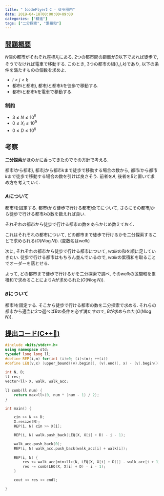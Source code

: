 ```yaml
---
title: "【codeFlyer】C - 徒歩圏内"
date: 2019-04-18T00:00:00+09:00
categories: ["精進"]
tags: ["二分探索", "累積和"]
---
```


## [問題概要](https://atcoder.jp/contests/bitflyer2018-qual/tasks/bitflyer2018_qual_c)

$N$個の都市がそれぞれ座標$X_i$にある. 2つの都市間の距離が$D$以下であれば徒歩で, そうでなければ電車で移動する.
このとき, 3つの都市の組$(i, j, k)$であり, 以下の条件を満たすものの個数を求めよ.

* $i < j < k$
* 都市$i$と都市$j$, 都市$j$と都市$k$を徒歩で移動する.
* 都市$i$と都市$k$を電車で移動する.
  
### 制約

* $3 \leq N \leq 10^5$
* $0 \leq X_i \leq 10^9$
* $0 \leq D \leq 10^9$

## 考察

**二分探索**がほのかに香ってきたのでその方針で考える.

都市$i$から都市$j$, 都市$j$から都市$k$まで徒歩で移動する場合の数から, 都市$i$から都市$k$まで徒歩で移動する場合の数を引けば良さそう. 前者を$A$, 後者を$B$と置いて求め方を考えていく.

### $A$について

都市$i$を固定する. 都市$i$から徒歩で行ける都市$j$全てについて, さらにその都市$j$から徒歩で行ける都市$k$の数を数えれば良い.

それぞれの都市から徒歩で行ける都市の数をあらかじめ数えておく.

これはそれぞれの都市について, どの都市まで徒歩で行けるかを二分探索することで求められる($O(N \log N)$). (変数名は$walk$)

次に, それぞれの都市から徒歩で行ける都市について, $walk$の和を順に足していきたい. 徒歩で行ける都市はもちろん並んでいるので, $walk$の累積和を取ることでオーダーを落とせる.

よって, どの都市まで徒歩で行けるかを二分探索で調べ, その$walk$の区間和を累積和で求めることにより$A$が求められた($O(N \log N)$).

### $B$について

都市$i$を固定する. そこから徒歩で行ける都市の数を二分探索で求める. それらの都市から適当に2つ選べば$B$の条件を必ず満たすので, $B$が求められた($O(N \log N)$).

## [提出コード(C++:high_brightness:)](https://atcoder.jp/contests/bitflyer2018-qual/submissions/5019124)

```cpp
#include <bits/stdc++.h>
using namespace std;
typedef long long ll;
#define REP(i,n) for(int (i)=0; (i)<(n); ++(i))
#define LEQ(v,x) (upper_bound((v).begin(), (v).end(), x) - (v).begin())
 
int N, D;
ll res;
vector<ll> X, walk, walk_acc;
 
ll comb(ll num) {
    return max<ll>(0, num * (num - 1) / 2);
}

int main() {

    cin >> N >> D;
    X.resize(N);
    REP(i, N) cin >> X[i];

    REP(i, N) walk.push_back(LEQ(X, X[i] + D) - i - 1);

    walk_acc.push_back(0);
    REP(i, N) walk_acc.push_back(walk_acc[i] + walk[i]);
 
    REP(i, N) {
        res += walk_acc[min<ll>(N, LEQ(X, X[i] + D))] - walk_acc[i + 1];
        res -= comb(LEQ(X, X[i] + D) - i - 1);
    }

    cout << res << endl;

}
```
